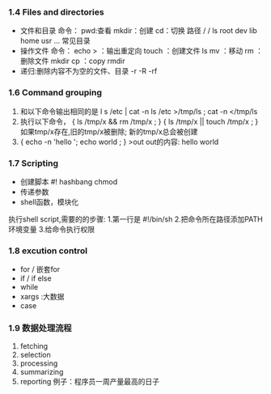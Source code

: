 ### 1.4 Files and directories
* 文件和目录
命令：
pwd:查看
mkdir：创建
cd：切换
路径 / /
ls
root dev lib home usr ... 常见目录
* 操作文件
命令：
echo > ：输出重定向
touch ：创建文件
ls
mv ：移动
rm ：删除文件
mkdir
cp ：copy
rmdir 
* 递归:删除内容不为空的文件、目录
-r
-R
-rf
### 1.6 Command grouping
1. 和以下命令输出相同的是
l s /etc | cat -n
ls /etc >/tmp/ls ; cat -n </tmp/ls
2. 执行以下命令，
{ ls /tmp/x && rm /tmp/x ; } 
{ ls /tmp/x || touch /tmp/x ; }
如果tmp/x存在,旧的tmp/x被删除; 新的tmp/x总会被创建
3. { echo -n 'hello '; echo world ; } >out
out的内容: hello world
### 1.7 Scripting
* 创建脚本
 #! hashbang
chmod
* 传递参数
* shell函数，模块化

执行shell script,需要的的步骤:
1.第一行是 #!/bin/sh
2.把命令所在路径添加PATH环境变量
3.给命令执行权限

### 1.8 excution control
* for / 嵌套for
* if / if else
* while
* xargs :大数据
* case
### 1.9 数据处理流程
1. fetching
2. selection
3. processing
4. summarizing
5. reporting
例子：程序员一周产量最高的日子